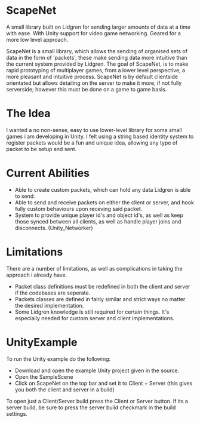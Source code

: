 # ScapeNet
A small library built on Lidgren for sending larger amounts of data at a time with ease. With Unity support for video game networking. Geared for a more low level approach.

ScapeNet is a small library, which allows the sending of organised sets of data in the form of 'packets', these make sending data more intuitive than the current system provided by Lidgren. The goal of ScapeNet, is to make rapid prototyping of multiplayer games, from a lower level perspective, a more pleasant and intuitive process. ScapeNet is by default clientside orientated but allows detailing on the server to make it more, if not fully serverside; however this must be done on a game to game basis.

# The Idea
I wanted a no non-sense, easy to use lower-level library for some small games i am developing in Unity. I felt using a string based identity system to register packets would be a fun and unique idea, allowing any type of packet to be setup and sent.

# Current Abilities

- Able to create custom packets, which can hold any data Lidgren is able to send.
- Able to send and receive packets on either the client or server, and hook fully custom behaviours upon receving said packet.
- System to provide unique player id's and object id's, as well as keep those synced between all clients, as well as handle player joins and disconnects. (Unity_Networker)

# Limitations

There are a number of limitations, as well as complications in taking the approach i already have.

- Packet class definitions must be redefined in both the client and server if the codebases are seperate.
- Packets classes are defined in fairly similar and strict ways no matter the desired implementation.
- Some Lidgren knowledge is still required for certain things. It's especially needed for custom server and client implementations.

# UnityExample

To run the Unity example do the following:
 - Download and open the example Unity project given in the source.
 - Open the SampleScene
 - Click on ScapeNet on the top bar and set it to Client + Server (this gives you both the client and server in a build)
 
To open just a Client/Server build press the Client or Server button. If its a server build, be sure to press the server build checkmark in the build settings.
